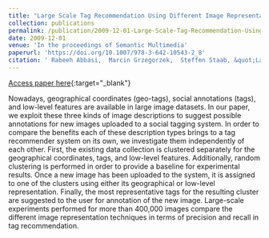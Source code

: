 ```yaml
---
title: "Large Scale Tag Recommendation Using Different Image Representations"
collection: publications
permalink: /publication/2009-12-01-Large-Scale-Tag-Recommendation-Using-Different-Image-Representations
date: 2009-12-01
venue: 'In the proceedings of Semantic Multimedia'
paperurl: 'https://doi.org/10.1007/978-3-642-10543-2_8'
citation: ' Rabeeh Abbasi,  Marcin Grzegorzek,  Steffen Staab, &quot;Large Scale Tag Recommendation Using Different Image Representations.&quot; In the proceedings of Semantic Multimedia, 2009.'
---
```

[Access paper here](https://doi.org/10.1007/978-3-642-10543-2_8){:target="_blank"}

Nowadays, geographical coordinates (geo-tags), social annotations (tags), and low-level features are available in large image datasets. In our paper, we exploit these three kinds of image descriptions to suggest possible annotations for new images uploaded to a social tagging system. In order to compare the benefits each of these description types brings to a tag recommender system on its own, we investigate them independently of each other. First, the existing data collection is clustered separately for the geographical coordinates, tags, and low-level features. Additionally, random clustering is performed in order to provide a baseline for experimental results. Once a new image has been uploaded to the system, it is assigned to one of the clusters using either its geographical or low-level representation. Finally, the most representative tags for the resulting cluster are suggested to the user for annotation of the new image. Large-scale experiments performed for more than 400,000 images compare the different image representation techniques in terms of precision and recall in tag recommendation.

